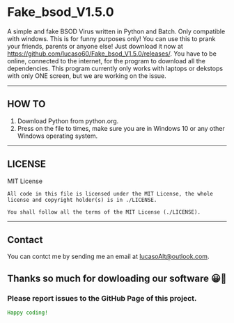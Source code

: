 # Fake_bsod_V1.5.0
A simple and fake BSOD Virus written in Python and Batch. Only compatible with windows.
This is for funny purposes only! You can use this to prank your friends, parents or anyone else! Just download it now at https://github.com/lucaso60/Fake_bsod_V1.5.0/releases/. You have to be online, connected to the internet, for the program to download all the dependencies. This program currently only works with laptops or dekstops with only ONE screen, but we are working on the issue.
___

## HOW TO

1. Download Python from python.org.
2. Press on the file to times, make sure you are in Windows 10 or any other Windows operating system.
____

## LICENSE
MIT License

```
All code in this file is licensed under the MIT License, the whole license and copyright holder(s) is in ./LICENSE.

You shall follow all the terms of the MIT License (./LICENSE).
```
___

## Contact
You can contct me by sending me an email at lucasoAlt@outlook.com.

## Thanks so much for dowloading our software 😀🎉

### Please report issues to the GitHub Page of this project.

<code style="color:green;">Happy coding!</code>


